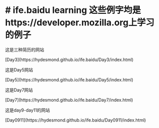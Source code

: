 <h1># ife.baidu
learning
这些例字均是https://developer.mozilla.org上学习的例子</h1>

<p>这是三种简历的网站</p>
[Day3](https://hydesmond.github.io/ife.baidu/Day3/index.html)
<br>

<p>这是Day5网站</p>
[Day5](https://hydesmond.github.io/ife.baidu/Day5/index.html)
<br>

<p>这是Day7网站</p>
[Day7](https://hydesmond.github.io/ife.baidu/Day7/index.html)
<br>

<p>这是day9-day11的网站</p>
[Day0911](https://hydesmond.github.io/ife.baidu/Day0911/index.html)


